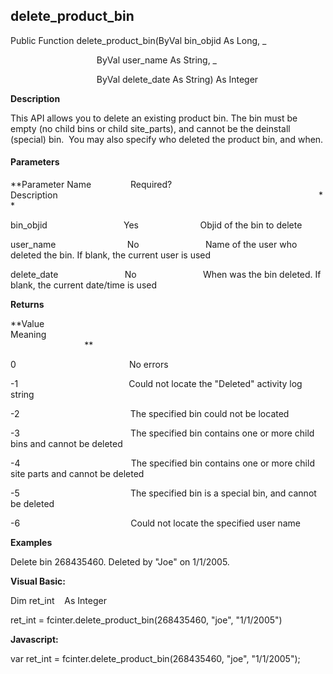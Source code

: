 delete_product_bin
--------------------

Public Function delete_product_bin(ByVal bin_objid As Long, _

                                   ByVal user_name As String, _

                                   ByVal delete_date As String) As Integer

**Description**

This API allows you to delete an existing product bin. The bin must be empty (no child bins or child site_parts), and cannot be the deinstall (special) bin.  You may also specify who deleted the product bin, and when.

#### Parameters
**Parameter Name                Required?             Description                                                                                                          **

bin_objid                               Yes                         Objid of the bin to delete

user_name                             No                           Name of the user who deleted the bin. If blank, the current user is used  

delete_date                           No                           When was the bin deleted. If blank, the current date/time is used

**Returns**

**Value                                     Meaning                                                                                                                                               **

0                                              No errors

-1                                             Could not locate the "Deleted" activity log string

-2                                             The specified bin could not be located

-3                                             The specified bin contains one or more child bins and cannot be deleted

-4                                             The specified bin contains one or more child site parts and cannot be deleted

-5                                             The specified bin is a special bin, and cannot be deleted

-6                                             Could not locate the specified user name

**Examples**

 Delete bin 268435460. Deleted by "Joe" on 1/1/2005.

**Visual Basic:**

Dim ret_int    As Integer

ret_int = fcinter.delete_product_bin(268435460, "joe", "1/1/2005")

**Javascript:**

var ret_int = fcinter.delete_product_bin(268435460, "joe", "1/1/2005");